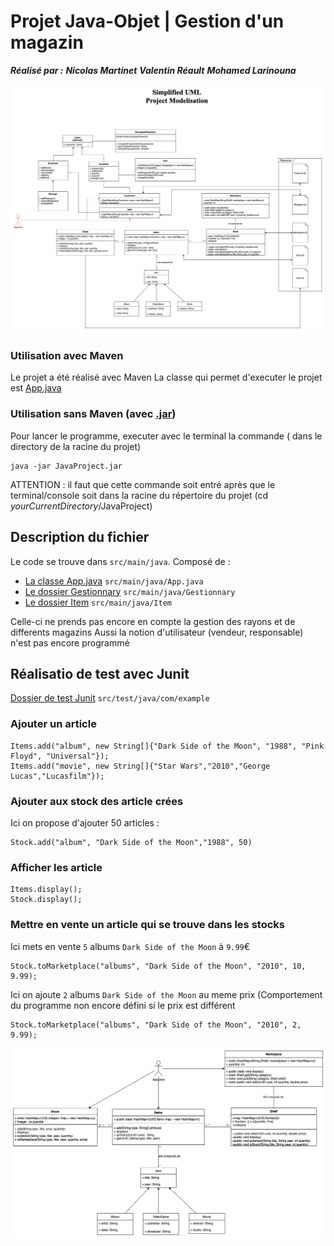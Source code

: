# Projet Java-Objet | Gestion d'un magazin
_**Réalisé par :**_
_**Nicolas Martinet**_
_**Valentin Réault**_
_**Mohamed Larinouna**_

![Modelisation Final](FinalModel.jpg)

### Utilisation avec Maven

Le projet a été réalisé avec Maven
La classe qui permet d'executer le projet est [App.java](src/main/java/App.java)

### Utilisation sans Maven (avec [.jar](JavaProject.jar))

Pour lancer le programme, executer avec le terminal la commande ( dans le directory de la racine du projet)
```
java -jar JavaProject.jar
```
ATTENTION : il faut que cette commande soit entré après que le terminal/console soit dans la racine du répertoire du projet (cd *yourCurrentDirectory*/JavaProject)


## Description du fichier

Le code se trouve dans `src/main/java`.
Composé de :
- [La classe App.java](src/main/java/App.java) `src/main/java/App.java`
- [Le dossier Gestionnary](src/main/java/Gestionnary) `src/main/java/Gestionnary`
- [Le dossier Item](src/main/java/Item) `src/main/java/Item`

Celle-ci ne prends pas encore en compte la gestion des rayons et de differents magazins
Aussi la notion d'utilisateur (vendeur, responsable) n'est pas encore programmé

## Réalisatio de test avec Junit

[Dossier de test Junit](src/test/java/com/example) `src/test/java/com/example`

### Ajouter un article

```
Items.add("album", new String[]{"Dark Side of the Moon", "1988", "Pink Floyd", "Universal"});
Items.add("movie", new String[]{"Star Wars","2010","George Lucas","Lucasfilm"});
```

### Ajouter aux stock des article crées

Ici on propose d'ajouter 50 articles :

```
Stock.add("album", "Dark Side of the Moon","1988", 50)
```

### Afficher les article

```
Items.display();
Stock.display();
```


### Mettre en vente un article qui se trouve dans les stocks

Ici mets en vente `5` albums `Dark Side of the Moon` à `9.99`€
```
Stock.toMarketplace("albums", "Dark Side of the Moon", "2010", 10, 9.99);
```

Ici on ajoute `2` albums `Dark Side of the Moon` au meme prix (Comportement du programme non encore défini si le prix est différent
```
Stock.toMarketplace("albums", "Dark Side of the Moon", "2010", 2, 9.99);
```

![Première modélisation](temporaryModel1.png)